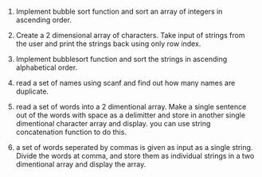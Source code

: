 1) Implement bubble sort function and sort an array of integers in ascending order.

2) Create a 2 dimensional array of characters. Take input of strings from the user and print the strings back using only row index.

3) Implement bubblesort function and sort the strings in ascending alphabetical order.

4) read a set of names using scanf and find out how many names are duplicate.

5) read a set of words into a 2 dimentional array. Make a single sentence out of the words with space as a delimitter and store in another single dimentional character array and display. you can use string concatenation function to do this.

6) a set of words seperated by commas is given as input as a single string. Divide the words at comma, and store them as individual strings in a two dimentional array and display the array.
